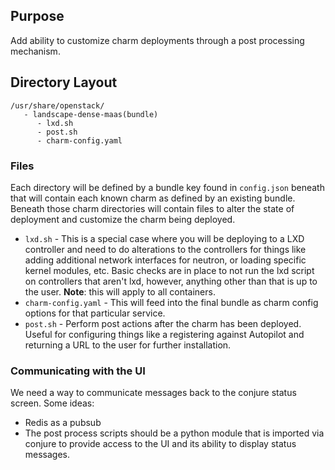## Purpose

Add ability to customize charm deployments through a post processing mechanism.

## Directory Layout

```
/usr/share/openstack/
   - landscape-dense-maas(bundle)
      - lxd.sh
      - post.sh
      - charm-config.yaml
```

### Files

Each directory will be defined by a bundle key found in `config.json` beneath
that will contain each known charm as defined by an existing bundle. Beneath
those charm directories will contain files to alter the state of deployment and
customize the charm being deployed.

* `lxd.sh` - This is a special case where you will be deploying to a LXD
  controller and need to do alterations to the controllers for things like
  adding additional network interfaces for neutron, or loading specific kernel
  modules, etc. Basic checks are in place to not run the lxd script on
  controllers that aren't lxd, however, anything other than that is up to the
  user. **Note**: this will apply to all containers.
* `charm-config.yaml` - This will feed into the final bundle as charm config
  options for that particular service.
* `post.sh` - Perform post actions after the charm has been deployed. Useful for
  configuring things like a registering against Autopilot and returning a URL to
  the user for further installation.

### Communicating with the UI

We need a way to communicate messages back to the conjure status screen. Some ideas:

* Redis as a pubsub
* The post process scripts should be a python module that is imported via conjure to
  provide access to the UI and its ability to display status messages.
